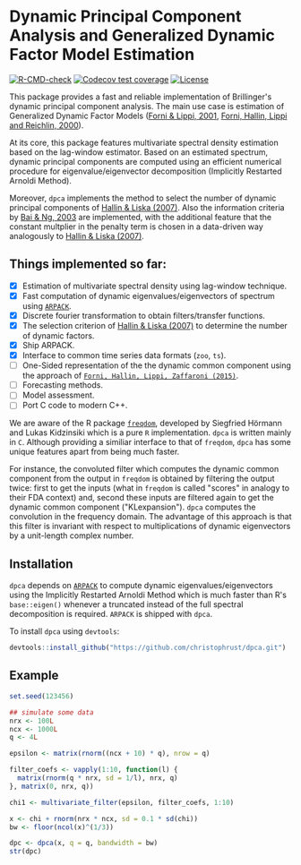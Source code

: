 # Dynamic Principal Component Analysis and Generalized Dynamic Factor Model Estimation

<!-- badges: start -->
[![R-CMD-check](https://github.com/christophrust/dpca/actions/workflows/check-standard.yaml/badge.svg)](https://github.com/christophrust/dpca/actions/workflows/check-standard.yaml)
[![Codecov test coverage](https://codecov.io/gh/christophrust/dpca/branch/main/graph/badge.svg)](https://app.codecov.io/gh/christophrust/dpca?branch=main)
[![License](https://img.shields.io/github/license/christophrust/dpca)](./LICENSE)
<!-- badges: end -->

This package provides a fast and reliable implementation of Brillinger's dynamic principal component analysis. The main use case is estimation of Generalized Dynamic Factor Models ([Forni & Lippi, 2001](https://doi.org/10.1017/S0266466601176048), [Forni, Hallin, Lippi and Reichlin, 2000](https://www.jstor.org/stable/2646650)).

At its core, this package features multivariate spectral density estimation based on the lag-window estimator. Based on an estimated spectrum, dynamic principal components are computed using an efficient numerical procedure for eigenvalue/eigenvector decomposition (Implicitly Restarted Arnoldi Method).

Moreover, `dpca` implements the method to select the number of dynamic principal components of [Hallin & Liska (2007)](https://doi.org/10.1198/016214506000001275). Also the information criteria by [Bai & Ng, 2003](https://doi.org/10.1111/1468-0262.00273) are implemented, with the additional feature that the constant multplier in the penalty term is chosen in a data-driven way analogously to [Hallin & Liska (2007)](https://doi.org/10.1198/016214506000001275).

## Things implemented so far:

- [x] Estimation of multivariate spectral density using lag-window technique.
- [x] Fast computation of dynamic eigenvalues/eigenvectors of spectrum using [`ARPACK`](https://en.wikipedia.org/wiki/ARPACK).
- [x] Discrete fourier transformation to obtain filters/transfer functions.
- [x] The selection criterion of [Hallin & Liska (2007)](https://doi.org/10.1198/016214506000001275) to determine the number of dynamic factors.
- [x] Ship ARPACK.
- [x] Interface to common time series data formats (`zoo`, `ts`).
- [ ] One-Sided representation of the the dynamic common component using the approach of [`Forni, Hallin, Lippi, Zaffaroni (2015)`](http://dx.doi.org/10.1016/j.jeconom.2013.10.017).
- [ ] Forecasting methods.
- [ ] Model assessment.
- [ ] Port C code to modern C++.

We are aware of the R package [`freqdom`](https://cran.r-project.org/web/packages/freqdom/index.html), developed by Siegfried Hörmann and Lukas Kidzinsiki which is a pure `R` implementation. `dpca` is written mainly in `C`. Although providing a similiar interface to that of `freqdom`, `dpca` has some unique features apart from being much faster.

For instance, the convoluted filter which computes the dynamic common component from the output in `freqdom` is obtained by filtering the output twice: first to get the inputs \(what in `freqdom` is called "scores" in analogy to their FDA context\) and, second these inputs are filtered again to get the dynamic common component \("KLexpansion"\). `dpca` computes the convolution in the frequency domain. The advantage of this approach is that this filter is invariant with respect to multiplications of dynamic eigenvectors by a unit-length complex number.

## Installation

`dpca` depends on [`ARPACK`](https://en.wikipedia.org/wiki/ARPACK) to compute dynamic eigenvalues/eigenvectors using the Implicitly Restarted Arnoldi Method which is much faster than R's `base::eigen()` whenever a truncated instead of the full spectral decomposition is required. `ARPACK` is shipped with `dpca`.

To install `dpca` using `devtools`:

```r
devtools::install_github("https://github.com/christophrust/dpca.git")
```


## Example

```r
set.seed(123456)

## simulate some data
nrx <- 100L
ncx <- 1000L
q <- 4L

epsilon <- matrix(rnorm((ncx + 10) * q), nrow = q)

filter_coefs <- vapply(1:10, function(l) {
  matrix(rnorm(q * nrx, sd = 1/l), nrx, q)
}, matrix(0, nrx, q))

chi1 <- multivariate_filter(epsilon, filter_coefs, 1:10)

x <- chi + rnorm(nrx * ncx, sd = 0.1 * sd(chi))
bw <- floor(ncol(x)^(1/3))

dpc <- dpca(x, q = q, bandwidth = bw)
str(dpc)
```
